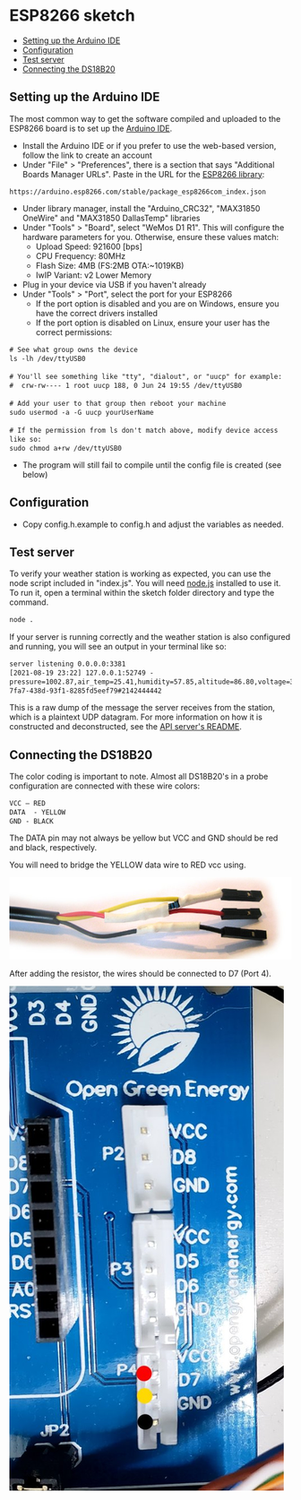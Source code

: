 # ESP8266 sketch

<!-- Table of contents can be re-generated by running `npx doctoc README.md` -->
<!-- START doctoc generated TOC please keep comment here to allow auto update -->
<!-- DON'T EDIT THIS SECTION, INSTEAD RE-RUN doctoc TO UPDATE -->

- [Setting up the Arduino IDE](#setting-up-the-arduino-ide)
- [Configuration](#configuration)
- [Test server](#test-server)
- [Connecting the DS18B20](#connecting-the-ds18b20)

<!-- END doctoc generated TOC please keep comment here to allow auto update -->


## Setting up the Arduino IDE

The most common way to get the software compiled and uploaded to the ESP8266 board is to set up the [Arduino IDE](https://www.arduino.cc/en/Main/Software).

- Install the Arduino IDE or if you prefer to use the web-based version, follow the link to create an account
- Under "File" > "Preferences", there is a section that says "Additional Boards Manager URLs". Paste in the URL for the [ESP8266 library](https://github.com/esp8266/Arduino):

```
https://arduino.esp8266.com/stable/package_esp8266com_index.json
```

- Under library manager, install the "Arduino_CRC32", "MAX31850 OneWire" and "MAX31850 DallasTemp" libraries
- Under "Tools" > "Board", select "WeMos D1 R1". This will configure the hardware parameters for you. Otherwise, ensure these values match:
  - Upload Speed: 921600 [bps]
  - CPU Frequency: 80MHz
  - Flash Size: 4MB (FS:2MB OTA:~1019KB)
  - IwIP Variant: v2 Lower Memory
- Plug in your device via USB if you haven't already
- Under "Tools" > "Port", select the port for your ESP8266
  - If the port option is disabled and you are on Windows, ensure you have the correct drivers installed
  - If the port option is disabled on Linux, ensure your user has the correct permissions:
```
# See what group owns the device
ls -lh /dev/ttyUSB0

# You'll see something like "tty", "dialout", or "uucp" for example:
#  crw-rw---- 1 root uucp 188, 0 Jun 24 19:55 /dev/ttyUSB0

# Add your user to that group then reboot your machine
sudo usermod -a -G uucp yourUserName

# If the permission from ls don't match above, modify device access like so:
sudo chmod a+rw /dev/ttyUSB0
```
- The program will still fail to compile until the config file is created (see below)


## Configuration

- Copy config.h.example to config.h and adjust the variables as needed.


## Test server

To verify your weather station is working as expected, you can use the node script included in "index.js".
You will need [node.js](https://nodejs.org/) installed to use it.
To run it, open a terminal within the sketch folder directory and type the command.

```sh
node .
```

If your server is running correctly and the weather station is also configured and running, you will see an output in your terminal like so:

```
server listening 0.0.0.0:3381
[2021-08-19 23:22] 127.0.0.1:52749 - pressure=1002.87,air_temp=25.41,humidity=57.85,altitude=86.80,voltage=3.76,signal=-59,id=053050d3-7fa7-438d-93f1-8285fd5eef79#2142444442
```

This is a raw dump of the message the server receives from the station, which is a plaintext UDP datagram. For more information on how it is constructed and deconstructed, see the [API server's README](../api-server/README.md).


## Connecting the DS18B20

The color coding is important to note. Almost all DS18B20's in a probe configuration are connected with these wire colors:

```
VCC – RED
DATA  - YELLOW
GND - BLACK
```

The DATA pin may not always be yellow but VCC and GND should be red and black, respectively.

You will need to bridge the YELLOW data wire to RED vcc using.

![ds18b20 resistor diagram](./ds18b20-diagram1.jpg)

After adding the resistor, the wires should be connected to D7 (Port 4).

![ds18b20 color diagram](./ds18b20-diagram2.jpg)
